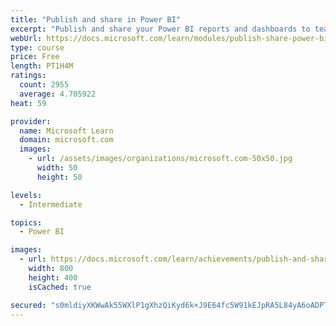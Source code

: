 ```yaml
---
title: "Publish and share in Power BI"
excerpt: "Publish and share your Power BI reports and dashboards to teammates in your organization or to everyone on the web."
webUrl: https://docs.microsoft.com/learn/modules/publish-share-power-bi/
type: course
price: Free
length: PT1H4M
ratings:
  count: 2955
  average: 4.705922
heat: 59

provider:
  name: Microsoft Learn
  domain: microsoft.com
  images:
    - url: /assets/images/organizations/microsoft.com-50x50.jpg
      width: 50
      height: 50

levels:
  - Intermediate

topics:
  - Power BI

images:
  - url: https://docs.microsoft.com/learn/achievements/publish-and-share-with-power-bi-desktop-social.png
    width: 800
    height: 400
    isCached: true

secured: "s0mldiyXKWwAk55WXlP1gXhzQiKyd6k+J9E64fc5W91kEJpRA5L84yA6oADPT0lEe9PeDjAbE/+OpWee7YB+SuTdwY4pvvkXhK2l4wwdVKMOaZeAp9hY8QXXS+1kjF1dIiA0UoNG3AVl2JdLyJBZnDwkC1OD03ky1Q1nTzMg0gBJ6R6wMNc7NZ9wEtD5t+LRzyMiO7JV4m85Ras1zrLXYyUddR/3p7mmgxVQBEOSjkRlhrswHFKhQlYE9iQjHxUu24zAvqRkuh7wdMq54j3EzwQGE5DRDGstZt+ebnxyGLh3cOhHHqzm4bLxnJhoTBMUiBmrHGQYiRm5ceEsHr5SXxPLG1w21LfV5Qmn/RsyM9E6zmt2KiEJFDVoEk5PYdU5Y6Z9aGNogFynRq8FcM+xoX6L661kygq000jeW4DGZhw=;VzvaqucmBg5rnT6nnbKUdg=="
---
```


